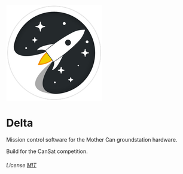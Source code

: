 ![Delta Logo](/lib/icons/png/256x256.png)
# Delta

Mission control software for the Mother Can groundstation hardware.

Build for the CanSat competition.

###### License [MIT](https://github.com/Stanislascollege-CanSat/Delta/blob/master/LICENSE)
